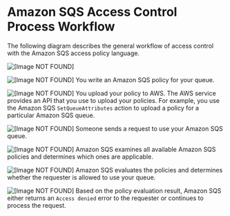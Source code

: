 # Amazon SQS Access Control Process Workflow<a name="sqs-creating-custom-policies-process-workflow"></a>

The following diagram describes the general workflow of access control with the Amazon SQS access policy language\.

![\[Image NOT FOUND\]](http://docs.aws.amazon.com/AWSSimpleQueueService/latest/SQSDeveloperGuide/images/AccessPolicyLanguage_Basic_Flow.png)

![\[Image NOT FOUND\]](http://docs.aws.amazon.com/AWSSimpleQueueService/latest/SQSDeveloperGuide/images/number-1-red.png) You write an Amazon SQS policy for your queue\.

![\[Image NOT FOUND\]](http://docs.aws.amazon.com/AWSSimpleQueueService/latest/SQSDeveloperGuide/images/number-2-red.png) You upload your policy to AWS\. The AWS service provides an API that you use to upload your policies\. For example, you use the Amazon SQS `SetQueueAttributes` action to upload a policy for a particular Amazon SQS queue\.

![\[Image NOT FOUND\]](http://docs.aws.amazon.com/AWSSimpleQueueService/latest/SQSDeveloperGuide/images/number-3-red.png) Someone sends a request to use your Amazon SQS queue\.

![\[Image NOT FOUND\]](http://docs.aws.amazon.com/AWSSimpleQueueService/latest/SQSDeveloperGuide/images/number-4-red.png) Amazon SQS examines all available Amazon SQS policies and determines which ones are applicable\.

![\[Image NOT FOUND\]](http://docs.aws.amazon.com/AWSSimpleQueueService/latest/SQSDeveloperGuide/images/number-5-red.png) Amazon SQS evaluates the policies and determines whether the requester is allowed to use your queue\.

![\[Image NOT FOUND\]](http://docs.aws.amazon.com/AWSSimpleQueueService/latest/SQSDeveloperGuide/images/number-6-red.png) Based on the policy evaluation result, Amazon SQS either returns an `Access denied` error to the requester or continues to process the request\.